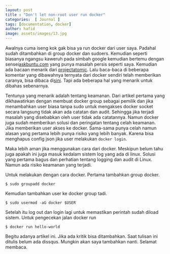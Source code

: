 ```yaml
---
layout: post
title : "Don't let non-root user run docker"
categories:  [ Journal ]
tags: [documentation, docker]
author: hafid
image: assets/images/13.jpg
---
```


Awalnya cuma iseng kok gak bisa ya run docker dari user saya. Padahal sudah ditambahkan di group docker dan sudoers. Kemudian seperti biasanya ngangsu kaweruh pada simbah google kemudian bertemu dengan sensei[askbuntu.com][1] yang punya masalah persis seperti saya. Kemudian ada bacaan menarik dari [projectatomic][2]. Lalu baca-baca di beberapa komentar yang dibawahnya ternyata dari docker sendiri telah memberikan caranya, bisa dibaca di[sini][3]. Tapi ada beberapa hal yang menarik untuk dibahas sebenarnya. 

Tentunya yang menarik adalah tentang keamanan. Dari  artikel pertama yang dikhawatirkan dengan membuat docker group sebagai pemilik dan jika menambahkan user biasa tanpa sudo untuk mengakses docker socket secara langsung tidak akan ada catatan dan audit. Sehingga jika terjadi masalah yang disebabkan oleh user tidak ada catatannya. Namun docker juga sudah memberikan solusi dan peringatan tentang celah keamanan. Jika memberikan user akses ke docker. Sama-sama punya celah namun alasan yang pertama lebih punya risiko yang lebih banyak. Karena bisa menghapus config json jika user melakukan `docker login`.

Maka lebih aman jika menggunakan cara dari docker. Meskipun belum tahu juga apakah ini juga masuk kedalam sistem log yang ada di linux. Solusi yang pertama bagus dan perhatian tentang logging dan audit di Linux. Namun ada risiko keamanan yang terjadi. 

Untuk melakukan dengan cara docker. Pertama tambahkan group docker.
```
$ sudo groupadd docker
```
Kemudian tambahkan user ke docker group tadi.
```
$ sudo usermod -aG docker $USER
```
Setelah itu log out dan login lagi untuk memastikan perintah sudah diload sistem. Untuk pengecekan jalan docker run
```
$ docker run hello-world
```

Begitu adanya artikel ini. Jika ada kritik bisa ditambahkan. Saat tulisan ini ditulis belum ada dissqus. Mungkin akan saya tambahkan nanti. 
Selamat membaca.

[1]:https://askubuntu.com/questions/477551/how-can-i-use-docker-without-sudo
[2]:https://www.projectatomic.io/blog/2015/08/why-we-dont-let-non-root-users-run-docker-in-centos-fedora-or-rhel/
[3]:https://docs.docker.com/engine/installation/linux/linux-postinstall/#configure-docker-to-start-on-boot
